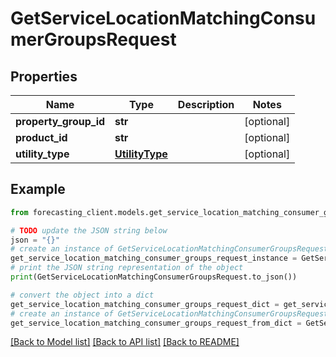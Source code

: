 # GetServiceLocationMatchingConsumerGroupsRequest


## Properties

Name | Type | Description | Notes
------------ | ------------- | ------------- | -------------
**property_group_id** | **str** |  | [optional] 
**product_id** | **str** |  | [optional] 
**utility_type** | [**UtilityType**](UtilityType.md) |  | [optional] 

## Example

```python
from forecasting_client.models.get_service_location_matching_consumer_groups_request import GetServiceLocationMatchingConsumerGroupsRequest

# TODO update the JSON string below
json = "{}"
# create an instance of GetServiceLocationMatchingConsumerGroupsRequest from a JSON string
get_service_location_matching_consumer_groups_request_instance = GetServiceLocationMatchingConsumerGroupsRequest.from_json(json)
# print the JSON string representation of the object
print(GetServiceLocationMatchingConsumerGroupsRequest.to_json())

# convert the object into a dict
get_service_location_matching_consumer_groups_request_dict = get_service_location_matching_consumer_groups_request_instance.to_dict()
# create an instance of GetServiceLocationMatchingConsumerGroupsRequest from a dict
get_service_location_matching_consumer_groups_request_from_dict = GetServiceLocationMatchingConsumerGroupsRequest.from_dict(get_service_location_matching_consumer_groups_request_dict)
```
[[Back to Model list]](../README.md#documentation-for-models) [[Back to API list]](../README.md#documentation-for-api-endpoints) [[Back to README]](../README.md)


